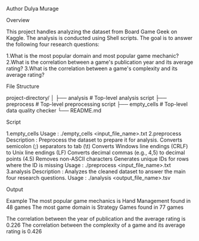 Author
Dulya Murage

Overview

This project handles analyzing the dataset from Board Game Geek on Kaggle. The analysis is conducted using Shell scripts.
The goal is to answer the following four research questions:

1.What is the most popular domain and most popular game mechanic?
2.What is the correlation between a game's publication year and its average rating?
3.What is the correlation between a game's complexity and its average rating?

File Structure

project-directory/
│
├── analysis          # Top-level analysis script
├── preprocess        # Top-level preprocessing script
├── empty_cells       # Top-level data quality checker
└── README.md   

Script

1.empty_cells
	Usage : ./empty_cells <input_file_name>.txt
2.preprocess
	Description : Preprocess the dataset to prepare it for analysis.
		      Converts semicolon (;) separators to tab (\t)
		      Converts Windows line endings (CRLF) to Unix line endings (LF)
		      Converts decimal commas (e.g., 4,5) to decimal points (4.5)
		      Removes non-ASCII characters
		      Generates unique IDs for rows where the ID is missing
	Usage : ./preprocess <input_file_name>.txt
3.analysis
	Description : Analyzes the cleaned dataset to answer the main four research questions.
	Usage : ./analysis <output_file_name>.tsv

Output

Example
The most popular game mechanics is Hand Management found in 48 games
The most game domain is Strategy Games found in 77 games

The correlation between the year of publication and the average rating is 0.226
The correlation between the complexity of a game and its average rating is 0.426